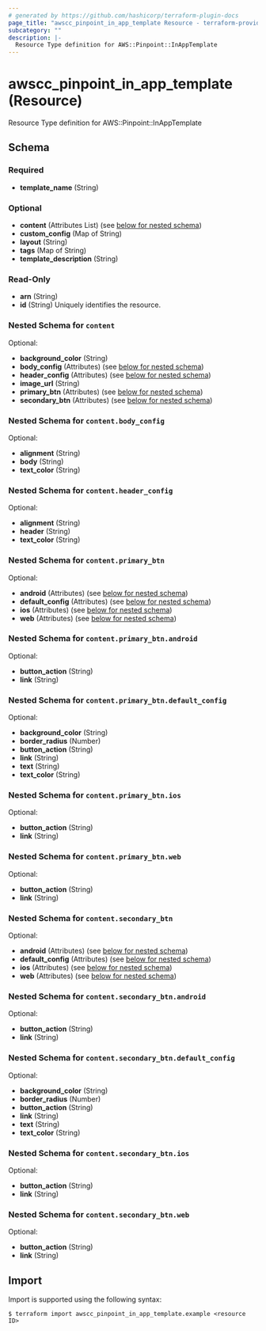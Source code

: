 ```yaml
---
# generated by https://github.com/hashicorp/terraform-plugin-docs
page_title: "awscc_pinpoint_in_app_template Resource - terraform-provider-awscc"
subcategory: ""
description: |-
  Resource Type definition for AWS::Pinpoint::InAppTemplate
---
```


# awscc_pinpoint_in_app_template (Resource)

Resource Type definition for AWS::Pinpoint::InAppTemplate



<!-- schema generated by tfplugindocs -->
## Schema

### Required

- **template_name** (String)

### Optional

- **content** (Attributes List) (see [below for nested schema](#nestedatt--content))
- **custom_config** (Map of String)
- **layout** (String)
- **tags** (Map of String)
- **template_description** (String)

### Read-Only

- **arn** (String)
- **id** (String) Uniquely identifies the resource.

<a id="nestedatt--content"></a>
### Nested Schema for `content`

Optional:

- **background_color** (String)
- **body_config** (Attributes) (see [below for nested schema](#nestedatt--content--body_config))
- **header_config** (Attributes) (see [below for nested schema](#nestedatt--content--header_config))
- **image_url** (String)
- **primary_btn** (Attributes) (see [below for nested schema](#nestedatt--content--primary_btn))
- **secondary_btn** (Attributes) (see [below for nested schema](#nestedatt--content--secondary_btn))

<a id="nestedatt--content--body_config"></a>
### Nested Schema for `content.body_config`

Optional:

- **alignment** (String)
- **body** (String)
- **text_color** (String)


<a id="nestedatt--content--header_config"></a>
### Nested Schema for `content.header_config`

Optional:

- **alignment** (String)
- **header** (String)
- **text_color** (String)


<a id="nestedatt--content--primary_btn"></a>
### Nested Schema for `content.primary_btn`

Optional:

- **android** (Attributes) (see [below for nested schema](#nestedatt--content--primary_btn--android))
- **default_config** (Attributes) (see [below for nested schema](#nestedatt--content--primary_btn--default_config))
- **ios** (Attributes) (see [below for nested schema](#nestedatt--content--primary_btn--ios))
- **web** (Attributes) (see [below for nested schema](#nestedatt--content--primary_btn--web))

<a id="nestedatt--content--primary_btn--android"></a>
### Nested Schema for `content.primary_btn.android`

Optional:

- **button_action** (String)
- **link** (String)


<a id="nestedatt--content--primary_btn--default_config"></a>
### Nested Schema for `content.primary_btn.default_config`

Optional:

- **background_color** (String)
- **border_radius** (Number)
- **button_action** (String)
- **link** (String)
- **text** (String)
- **text_color** (String)


<a id="nestedatt--content--primary_btn--ios"></a>
### Nested Schema for `content.primary_btn.ios`

Optional:

- **button_action** (String)
- **link** (String)


<a id="nestedatt--content--primary_btn--web"></a>
### Nested Schema for `content.primary_btn.web`

Optional:

- **button_action** (String)
- **link** (String)



<a id="nestedatt--content--secondary_btn"></a>
### Nested Schema for `content.secondary_btn`

Optional:

- **android** (Attributes) (see [below for nested schema](#nestedatt--content--secondary_btn--android))
- **default_config** (Attributes) (see [below for nested schema](#nestedatt--content--secondary_btn--default_config))
- **ios** (Attributes) (see [below for nested schema](#nestedatt--content--secondary_btn--ios))
- **web** (Attributes) (see [below for nested schema](#nestedatt--content--secondary_btn--web))

<a id="nestedatt--content--secondary_btn--android"></a>
### Nested Schema for `content.secondary_btn.android`

Optional:

- **button_action** (String)
- **link** (String)


<a id="nestedatt--content--secondary_btn--default_config"></a>
### Nested Schema for `content.secondary_btn.default_config`

Optional:

- **background_color** (String)
- **border_radius** (Number)
- **button_action** (String)
- **link** (String)
- **text** (String)
- **text_color** (String)


<a id="nestedatt--content--secondary_btn--ios"></a>
### Nested Schema for `content.secondary_btn.ios`

Optional:

- **button_action** (String)
- **link** (String)


<a id="nestedatt--content--secondary_btn--web"></a>
### Nested Schema for `content.secondary_btn.web`

Optional:

- **button_action** (String)
- **link** (String)

## Import

Import is supported using the following syntax:

```shell
$ terraform import awscc_pinpoint_in_app_template.example <resource ID>
```
